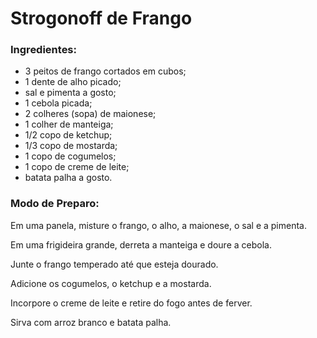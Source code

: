 # Strogonoff de Frango

### Ingredientes:

 - 3 peitos de frango cortados em cubos;
 - 1 dente de alho picado;
 - sal e pimenta a gosto;
 - 1 cebola picada;
 - 2 colheres (sopa) de maionese;
 - 1 colher de manteiga;
 - 1/2 copo de ketchup;
 - 1/3 copo de mostarda;
 - 1 copo de cogumelos;
 - 1 copo de creme de leite;
 - batata palha a gosto.

### Modo de Preparo:

Em uma panela, misture o frango, o alho, a maionese, o sal e a pimenta.

Em uma frigideira grande, derreta a manteiga e doure a cebola.

Junte o frango temperado até que esteja dourado.

Adicione os cogumelos, o ketchup e a mostarda.

Incorpore o creme de leite e retire do fogo antes de ferver.

Sirva com arroz branco e batata palha.

